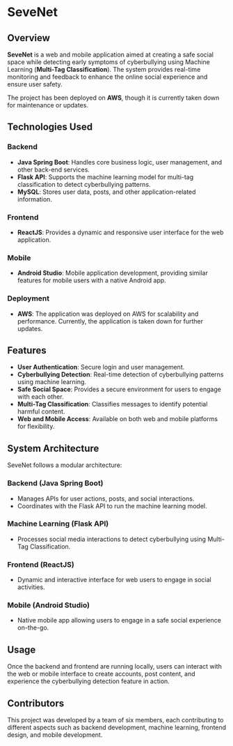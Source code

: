# SeveNet

## Overview
**SeveNet** is a web and mobile application aimed at creating a safe social space while detecting early symptoms of cyberbullying using Machine Learning (**Multi-Tag Classification**). The system provides real-time monitoring and feedback to enhance the online social experience and ensure user safety.

The project has been deployed on **AWS**, though it is currently taken down for maintenance or updates.

## Technologies Used

### Backend
- **Java Spring Boot**: Handles core business logic, user management, and other back-end services.
- **Flask API**: Supports the machine learning model for multi-tag classification to detect cyberbullying patterns.
- **MySQL**: Stores user data, posts, and other application-related information.

### Frontend
- **ReactJS**: Provides a dynamic and responsive user interface for the web application.

### Mobile
- **Android Studio**: Mobile application development, providing similar features for mobile users with a native Android app.

### Deployment
- **AWS**: The application was deployed on AWS for scalability and performance. Currently, the application is taken down for further updates.

## Features
- **User Authentication**: Secure login and user management.
- **Cyberbullying Detection**: Real-time detection of cyberbullying patterns using machine learning.
- **Safe Social Space**: Provides a secure environment for users to engage with each other.
- **Multi-Tag Classification**: Classifies messages to identify potential harmful content.
- **Web and Mobile Access**: Available on both web and mobile platforms for flexibility.

## System Architecture

SeveNet follows a modular architecture:

### Backend (Java Spring Boot)
- Manages APIs for user actions, posts, and social interactions.
- Coordinates with the Flask API to run the machine learning model.

### Machine Learning (Flask API)
- Processes social media interactions to detect cyberbullying using Multi-Tag Classification.

### Frontend (ReactJS)
- Dynamic and interactive interface for web users to engage in social activities.

### Mobile (Android Studio)
- Native mobile app allowing users to engage in a safe social experience on-the-go.

## Usage
Once the backend and frontend are running locally, users can interact with the web or mobile interface to create accounts, post content, and experience the cyberbullying detection feature in action.

## Contributors
This project was developed by a team of six members, each contributing to different aspects such as backend development, machine learning, frontend design, and mobile development.
